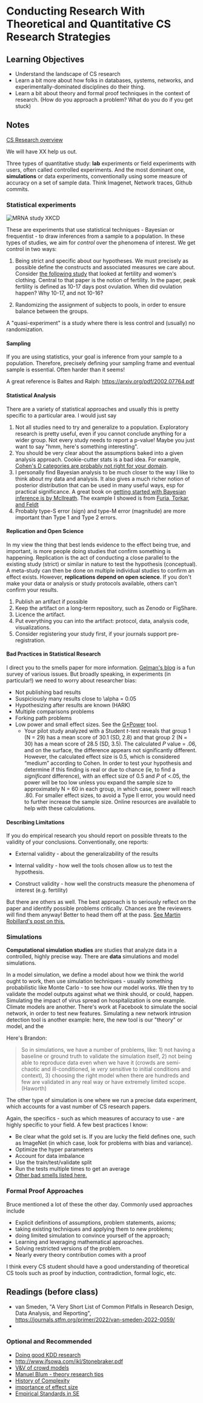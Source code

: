 # Conducting Research With Theoretical and Quantitative CS Research Strategies

## Learning Objectives

* Understand the landscape of CS research
* Learn a bit more about how folks in databases, systems, networks, and experimentally-dominated disciplines do their thing.
* Learn a bit about theory and formal proof techniques in the context of research. (How do you approach a problem? What do you do if you get stuck)

## Notes

[CS Research overview](https://dl.acm.org/doi/pdf/10.1145/1189136.1189180)

We will have XX help us out.

Three types of quantitative study: **lab** experiments or field experiments with users, often called controlled experiments. And the most dominant one, **simulations** or data experiments, conventionally using some measure of accuracy on a set of sample data. Think Imagenet, Network traces, Github commits. 

### Statistical experiments

![MRNA study XKCD](https://imgs.xkcd.com/comics/statistics.png)

These are experiments that use statistical techniques - Bayesian or frequentist - to draw inferences from a sample to a population. In these types of studies, we aim for *control* over the phenomena of interest. We get control in two ways:

1. Being strict and specific about our hypotheses. We must precisely as possible define the constructs and associated measures we care about. Consider [the following study](https://slate.com/technology/2013/07/statistics-and-psychology-multiple-comparisons-give-spurious-results.html) that looked at fertility and women's clothing. Central to that paper is the notion of fertility. In the paper, peak fertility is defined as 10-17 days post ovulation. When did ovulation happen? Why 10-17, and not 10-16?

2. Randomizing the assignment of subjects to pools, in order to ensure balance between the groups. 

A "quasi-experiment" is a study where there is less control and (usually) no randomization. 

#### Sampling

If you are using statistics, your goal is inference from your sample to a population. Therefore, precisely defining your sampling frame and eventual sample is essential. Often harder than it seems!

A great reference is Baltes and Ralph: https://arxiv.org/pdf/2002.07764.pdf

#### Statistical Analysis

There are a variety of statistical approaches and usually this is pretty specific to a particular area. I would just say 

1. Not all studies need to try and generalize to a population. Exploratory research is pretty useful, even if you cannot conclude anything for a wider group. Not every study needs to report a p-value! Maybe you just want to say "hmm, here's something interesting".  
2. You should be very clear about the assumptions baked into a given analysis approach. Cookie-cutter stats is a bad idea. For example, [Cohen's D categories are probably not right for your domain](https://www.sciencedirect.com/science/article/abs/pii/S1364661319302979). 
3. I personally find Bayesian analysis to be much closer to the way I like to think about my data and analysis. It also gives a much richer notion of posterior distribution that can be used in many useful ways, esp for practical significance. A great book on [getting started with Bayesian inference is by McIlreath](https://xcelab.net/rm/statistical-rethinking/). The example I showed is from [Furia, Torkar, and Feldt](https://arxiv.org/abs/2101.12591)
4. Probably type-S error (sign) and type-M error (magnitude) are more important than Type 1 and Type 2 errors.

#### Replication and Open Science

In my view the thing that best lends evidence to the effect being true, and important, is more people doing studies that confirm something is happening. Replication is the act of conducting a close parallel to the existing study (strict) or similar in nature to test the hypothesis (conceptual). A meta-study can then be done on multiple individual studies to confirm an effect exists. However, **replications depend on open science**. If you don't make your data or analysis or study protocols available, others can't confirm your results. 

1. Publish an artifact if possible
2. Keep the artifact on a long-term repository, such as Zenodo or FigShare.
3. Licence the artifact.
4. Put everything you can into the artifact: protocol, data, analysis code, visualizations. 
5. Consider registering your study first, if your journals support pre-registration. 

#### Bad Practices in Statistical Research

I direct you to the smells paper for more information. [Gelman's blog](https://statmodeling.stat.columbia.edu) is a fun survey of various issues. But broadly speaking, in experiments (in particular!) we need to worry about researcher bias:

- Not publishing bad results
- Suspiciously many results close to \alpha = 0.05
- Hypothesizing after results are known (HARK)
- Multiple comparisons problems
- Forking path problems
- Low power and small effect sizes. See the [G*Power](https://stats.idre.ucla.edu/other/gpower/) tool.
  - Your pilot study analyzed with a Student *t*-test reveals that group 1 (N  =  29) has a mean score of 30.1 (SD, 2.8) and that group 2 (N  =  30) has a mean score of 28.5 (SD, 3.5). The calculated *P* value  =  .06, and on the surface, the difference appears not significantly different. However, the calculated effect size is 0.5, which is considered “medium” according to Cohen. In order to test your hypothesis and determine if this finding is real or due to chance (ie, to find a *significant* difference), with an effect size of 0.5 and *P* of <.05, the power will be too low unless you expand the sample size to approximately N  =  60 in each group, in which case, power will reach .80. For smaller effect sizes, to avoid a Type II error, you would need to further increase the sample size. Online resources are available to help with these calculations.

#### Describing Limitations

If you do empirical research you should report on possible threats to the validity of your conclusions. Conventionally, one reports:

- External validity - about the generalizability of the results

- Internal validity - how well the tools chosen allow us to test the hypothesis.

- Construct validity - how well the constructs measure the phenomena of interest (e.g. fertility)

But there are others as well. The best approach is to seriously reflect on the paper and identify possible problems critically. Chances are the reviewers will find them anyway! Better to head them off at the pass. [See Martin Robillard's post on this.](https://www.cs.mcgill.ca/~martin/blog/2015-04-29.html)

### Simulations

**Computational simulation studies** are studies that analyze data in a controlled, highly precise way. There are **data** simulations and model simulations. 

In a model simulation, we define a model about how we think the world ought to work, then use simulation techniques - usually something probabilistic like Monte Carlo - to see how our model works. We then try to validate the model outputs against what we think should, or could, happen. Simulating the impact of virus spread on hospitalization is one example. Climate models are another. There's work at Facebook to simulate the social network, in order to test new features. Simulating a new network intrusion detection tool is another example: here, the new tool is our "theory" or model, and the 

Here's Brandon:

>  So in simulations, we have a number of problems, like: 1) not having a baseline or ground truth to validate the simulation itself, 2) not being able to reproduce data even when we have it (crowds are semi-chaotic and ill-conditioned, ie *very* sensitive to initial conditions and context), 3) choosing the right model when there are hundreds and few are validated in any real way or have extremely limited scope. (Haworth)

The other type of simulation is one where we run a precise data experiment, which accounts for a vast number of CS research papers. 

Again, the specifics - such as which measures of accuracy to use - are highly specific to your field. A few best practices I know:

- Be clear what the gold set is. If you are lucky the field defines one, such as ImageNet (in which case, look for problems with bias and variance). 
- Optimize the hyper parameters
- Account for data imbalance
- Use the train/test/validate split
- Run the tests multiple times to get an average
- [Other bad smells listed here.](https://arxiv.org/abs/1803.05518)

### Formal Proof Approaches

Bruce mentioned a lot of these the other day. Commonly used approaches include 

- Explicit definitions of assumptions, problem statements, axioms;
- taking existing techniques and applying them to new problems; 
- doing limited simulation to convince yourself of the approach; 
- Learning and leveraging mathematical approaches. 
- Solving restricted versions of the problem.
- Nearly every theory contribution comes with a proof

I think every CS student should have a good understanding of theoretical CS tools such as proof by induction, contradiction, formal logic, etc.

## Readings (before class)
* van Smeden, "A Very Short List of Common Pitfalls in Research Design, Data Analysis, and Reporting", https://journals.stfm.org/primer/2022/van-smeden-2022-0059/
* 
### Optional and Recommended

* [Doing good KDD research](https://www.cs.ucr.edu/~eamonn/Keogh_SIGKDD09_tutorial.pdf)
* http://www.jfsowa.com/ikl/Stonebraker.pdf
* [V&V of crowd models](https://ieeexplore.ieee.org/stamp/stamp.jsp?arnumber=5679166)
* [Manuel Blum - theory research tips](http://www.cs.cmu.edu/~mblum/research/pdf/grad.html)
* [History of Complexity](https://people.cs.uchicago.edu/~fortnow/papers/history.pdf)
* [importance of effect size](https://www.ncbi.nlm.nih.gov/pmc/articles/PMC3444174/)
* [Empirical Standards in SE](https://github.com/acmsigsoft/EmpiricalStandards)
